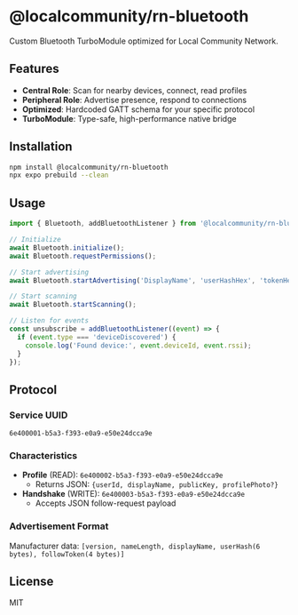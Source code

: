# @localcommunity/rn-bluetooth

Custom Bluetooth TurboModule optimized for Local Community Network.

## Features

- **Central Role**: Scan for nearby devices, connect, read profiles
- **Peripheral Role**: Advertise presence, respond to connections
- **Optimized**: Hardcoded GATT schema for your specific protocol
- **TurboModule**: Type-safe, high-performance native bridge

## Installation

```bash
npm install @localcommunity/rn-bluetooth
npx expo prebuild --clean
```

## Usage

```typescript
import { Bluetooth, addBluetoothListener } from '@localcommunity/rn-bluetooth';

// Initialize
await Bluetooth.initialize();
await Bluetooth.requestPermissions();

// Start advertising
await Bluetooth.startAdvertising('DisplayName', 'userHashHex', 'tokenHex');

// Start scanning
await Bluetooth.startScanning();

// Listen for events
const unsubscribe = addBluetoothListener((event) => {
  if (event.type === 'deviceDiscovered') {
    console.log('Found device:', event.deviceId, event.rssi);
  }
});
```

## Protocol

### Service UUID
`6e400001-b5a3-f393-e0a9-e50e24dcca9e`

### Characteristics
- **Profile** (READ): `6e400002-b5a3-f393-e0a9-e50e24dcca9e`
  - Returns JSON: `{userId, displayName, publicKey, profilePhoto?}`
- **Handshake** (WRITE): `6e400003-b5a3-f393-e0a9-e50e24dcca9e`
  - Accepts JSON follow-request payload

### Advertisement Format
Manufacturer data: `[version, nameLength, displayName, userHash(6 bytes), followToken(4 bytes)]`

## License

MIT

